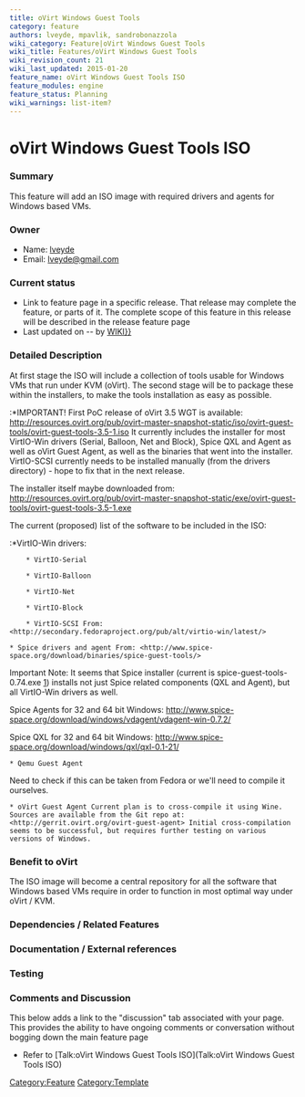 ```yaml
---
title: oVirt Windows Guest Tools
category: feature
authors: lveyde, mpavlik, sandrobonazzola
wiki_category: Feature|oVirt Windows Guest Tools
wiki_title: Features/oVirt Windows Guest Tools
wiki_revision_count: 21
wiki_last_updated: 2015-01-20
feature_name: oVirt Windows Guest Tools ISO
feature_modules: engine
feature_status: Planning
wiki_warnings: list-item?
---
```


# oVirt Windows Guest Tools ISO

### Summary

This feature will add an ISO image with required drivers and agents for Windows based VMs.

### Owner

*   Name: [ lveyde](User:lveyde)
*   Email: <lveyde@gmail.com>

### Current status

*   Link to feature page in a specific release. That release may complete the feature, or parts of it. The complete scope of this feature in this release will be described in the release feature page
*   Last updated on -- by [ WIKI}}](User:{{urlencode:{{REVISIONUSER}})

### Detailed Description

At first stage the ISO will include a collection of tools usable for Windows VMs that run under KVM (oVirt). The second stage will be to package these within the installers, to make the tools installation as easy as possible.

:\*IMPORTANT! First PoC release of oVirt 3.5 WGT is available: <http://resources.ovirt.org/pub/ovirt-master-snapshot-static/iso/ovirt-guest-tools/ovirt-guest-tools-3.5-1.iso> It currently includes the installer for most VirtIO-Win drivers (Serial, Balloon, Net and Block), Spice QXL and Agent as well as oVirt Guest Agent, as well as the binaries that went into the installer. VirtIO-SCSI currently needs to be installed manually (from the drivers directory) - hope to fix that in the next release.

The installer itself maybe downloaded from: <http://resources.ovirt.org/pub/ovirt-master-snapshot-static/exe/ovirt-guest-tools/ovirt-guest-tools-3.5-1.exe>

The current (proposed) list of the software to be included in the ISO:

:\*VirtIO-Win drivers:

        * VirtIO-Serial

        * VirtIO-Balloon

        * VirtIO-Net

        * VirtIO-Block

        * VirtIO-SCSI From: <http://secondary.fedoraproject.org/pub/alt/virtio-win/latest/>

    * Spice drivers and agent From: <http://www.spice-space.org/download/binaries/spice-guest-tools/>

Important Note: It seems that Spice installer (current is spice-guest-tools-0.74.exe [1](http://www.spice-space.org/download/binaries/spice-guest-tools/spice-guest-tools-0.74.exe)) installs not just Spice related components (QXL and Agent), but all VirtIO-Win drivers as well.

Spice Agents for 32 and 64 bit Windows: <http://www.spice-space.org/download/windows/vdagent/vdagent-win-0.7.2/>

Spice QXL for 32 and 64 bit Windows: <http://www.spice-space.org/download/windows/qxl/qxl-0.1-21/>

    * Qemu Guest Agent

Need to check if this can be taken from Fedora or we'll need to compile it ourselves.

    * oVirt Guest Agent Current plan is to cross-compile it using Wine. Sources are available from the Git repo at: <http://gerrit.ovirt.org/ovirt-guest-agent> Initial cross-compilation seems to be successful, but requires further testing on various versions of Windows.

### Benefit to oVirt

The ISO image will become a central repository for all the software that Windows based VMs require in order to function in most optimal way under oVirt / KVM.

### Dependencies / Related Features

### Documentation / External references

### Testing

### Comments and Discussion

This below adds a link to the "discussion" tab associated with your page. This provides the ability to have ongoing comments or conversation without bogging down the main feature page

*   Refer to [Talk:oVirt Windows Guest Tools ISO](Talk:oVirt Windows Guest Tools ISO)

<Category:Feature> <Category:Template>
